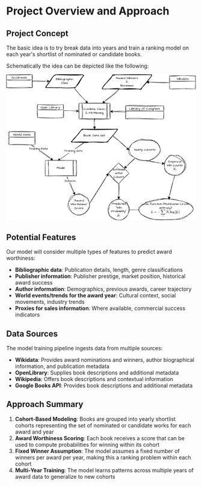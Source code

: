 # Project Overview and Approach

## Project Concept

The basic idea is to try break data into years and train a ranking model on each
year's shortlist of nominated or candidate books.

Schematically the idea can be depicted like the following:

![Data flow diagram showing how shortlisted books are grouped into yearly cohorts and scored for award worthiness](../DataFlow.png)

## Potential Features

Our model will consider multiple types of features to predict award worthiness:

- **Bibliographic data**: Publication details, length, genre classifications
- **Publisher information**: Publisher prestige, market position, historical
  award success
- **Author information**: Demographics, previous awards, career trajectory
- **World events/trends for the award year**: Cultural context, social
  movements, industry trends
- **Proxies for sales information**: Where available, commercial success
  indicators

## Data Sources

The model training pipeline ingests data from multiple sources:

- **Wikidata**: Provides award nominations and winners, author biographical
  information, and publication metadata
- **OpenLibrary**: Supplies book descriptions and additional metadata
- **Wikipedia**: Offers book descriptions and contextual information
- **Google Books API**: Provides book descriptions and additional metadata

## Approach Summary

1. **Cohort-Based Modeling**: Books are grouped into yearly shortlist cohorts
   representing the set of nominated or candidate works for each award and year
2. **Award Worthiness Scoring**: Each book receives a score that can be used to
   compute probabilities for winning within its cohort
3. **Fixed Winner Assumption**: The model assumes a fixed number of winners per
   award per year, making this a ranking problem within each cohort
4. **Multi-Year Training**: The model learns patterns across multiple years of
   award data to generalize to new cohorts
